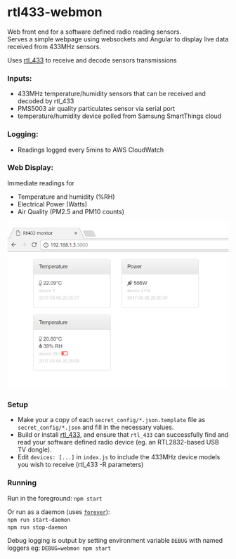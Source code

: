 # rtl433-webmon
Web front end for a software defined radio reading sensors.  
Serves a simple webpage using websockets and Angular to display live
data received from 433MHz sensors.

Uses [rtl_433](https://github.com/merbanan/rtl_433) to receive and decode sensors transmissions

### Inputs:
- 433MHz temperature/humidity sensors that can be received and decoded by rtl_433
- PMS5003 air quality particulates sensor via serial port
- temperature/humidity device polled from Samsung SmartThings cloud

### Logging:
- Readings logged every 5mins to AWS CloudWatch

### Web Display:
Immediate readings for 
- Temperature and humidity (%RH)
- Electrical Power (Watts)
- Air Quality (PM2.5 and PM10 counts)

![screenshot](./screenshot.png)

### Setup
- Make your a copy of each `secret_config/*.json.template` file as `secret_config/*.json` and fill in the necessary values.
- Build or install [rtl_433](https://github.com/merbanan/rtl_433), and ensure that `rtl_433` can successfully find and read your software defined radio device (eg. an RTL2832-based USB TV dongle).
- Edit `devices: [...]` in `index.js` to include the 433MHz device models you wish to receive (rtl_433 -R parameters)

### Running
Run in the foreground: `npm start`

Or run as a daemon (uses [`forever`](https://github.com/foreverjs/forever)):  
`npm run start-daemon`  
`npm run stop-daemon`  

Debug logging is output by setting environment variable `DEBUG` with named loggers eg: `DEBUG=webmon npm start`
